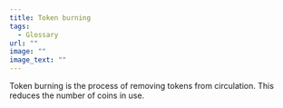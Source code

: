 ```yaml
---
title: Token burning
tags:
  - Glossary
url: ""
image: ""
image_text: ""
---
```


Token burning is the process of removing tokens from circulation. This reduces the number of coins in use.
